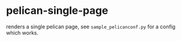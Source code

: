 pelican-single-page
===================


renders a single pelican page, see `sample_pelicanconf.py` for a config which works.

